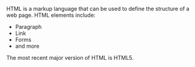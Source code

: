 <p>HTML is a markup language that can be used to define the structure of a web
page. HTML elements include:</p>
<ul>
<li>Paragraph</li>
<li>Link</li>
<li>Forms</li>
<li>and more</li>
</ul>
<p>The most recent major version of HTML is HTML5.</p>